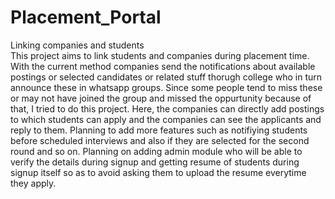 # Placement_Portal
Linking companies and students  
This project aims to link students and companies during placement time. With the current method companies send the notifications about available postings or selected candidates or related stuff thorugh college who in turn announce these in whatsapp groups. Since some people tend to miss these or may not have joined the group and missed the oppurtunity because of that, I tried to do this project. Here, the companies can directly add postings to which students can apply and the companies can see the applicants and reply to them. Planning to add more features such as notifiying students before scheduled interviews and also if they are selected for the second round and so on. Planning on adding admin module who will be able to verify the details during signup and getting resume of students during signup itself so as to avoid asking them to upload the resume everytime they apply.
